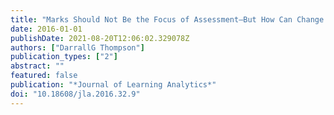 ```yaml
---
title: "Marks Should Not Be the Focus of Assessment–But How Can Change Be Achieved?."
date: 2016-01-01
publishDate: 2021-08-20T12:06:02.329078Z
authors: ["DarrallG Thompson"]
publication_types: ["2"]
abstract: ""
featured: false
publication: "*Journal of Learning Analytics*"
doi: "10.18608/jla.2016.32.9"
---
```


